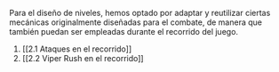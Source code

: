 
Para el diseño de niveles, hemos optado por adaptar y reutilizar ciertas mecánicas originalmente diseñadas para el combate, de manera que también puedan ser empleadas durante el recorrido del juego.

1. [[2.1 Ataques en el recorrido]]
2. [[2.2 Viper Rush en el recorrido]]
